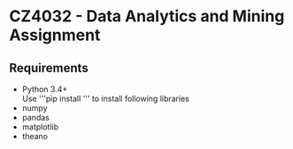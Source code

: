 # CZ4032 - Data Analytics and Mining Assignment
## Requirements
- Python 3.4+
<br />Use '''pip install <pkg>''' to install following libraries
- numpy
- pandas
- matplotlib
- theano
